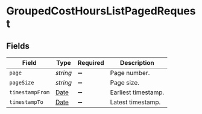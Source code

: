 # GroupedCostHoursListPagedRequest


## Fields

| Field                                                                                         | Type                                                                                          | Required                                                                                      | Description                                                                                   |
| --------------------------------------------------------------------------------------------- | --------------------------------------------------------------------------------------------- | --------------------------------------------------------------------------------------------- | --------------------------------------------------------------------------------------------- |
| `page`                                                                                        | *string*                                                                                      | :heavy_minus_sign:                                                                            | Page number.                                                                                  |
| `pageSize`                                                                                    | *string*                                                                                      | :heavy_minus_sign:                                                                            | Page size.                                                                                    |
| `timestampFrom`                                                                               | [Date](https://developer.mozilla.org/en-US/docs/Web/JavaScript/Reference/Global_Objects/Date) | :heavy_minus_sign:                                                                            | Earliest timestamp.                                                                           |
| `timestampTo`                                                                                 | [Date](https://developer.mozilla.org/en-US/docs/Web/JavaScript/Reference/Global_Objects/Date) | :heavy_minus_sign:                                                                            | Latest timestamp.                                                                             |